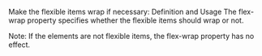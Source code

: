 Make the flexible items wrap if necessary:
Definition and Usage
The flex-wrap property specifies whether the flexible items should wrap or not.

Note: If the elements are not flexible items, the flex-wrap property has no effect.
